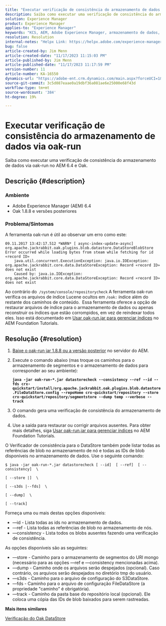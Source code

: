 ```yaml
---
title: "Executar verificação de consistência do armazenamento de dados via oak-run"
description: Saiba como executar uma verificação de consistência do armazenamento de dados via oak-run no AEM 6.4 e Oak.
solution: Experience Manager
product: Experience Manager
applies-to: "Experience Manager"
keywords: "KCS, AEM, Adobe Experience Manager, armazenamento de dados, oak-run, verificação de consistência do armazenamento de dados, Como fazer, 6.4"
resolution: Resolution
internal-notes: "Helpx Link: https://helpx.adobe.com/experience-manager/kb/How-to-run-a-datastore-consistency-check-via-oak-run-AEM.html"
bug: false
article-created-by: Jim Menn
article-created-date: "11/17/2023 11:15:03 PM"
article-published-by: Jim Menn
article-published-date: "11/17/2023 11:17:59 PM"
version-number: 11
article-number: KA-16550
dynamics-url: "https://adobe-ent.crm.dynamics.com/main.aspx?forceUCI=1&pagetype=entityrecord&etn=knowledgearticle&id=9bc39e22-9f85-ee11-8179-6045bd006268"
source-git-commit: 3c5d087eaae0a19dbf36a081ae6e25000e68f43d
workflow-type: tm+mt
source-wordcount: '384'
ht-degree: 19%

---
```


# Executar verificação de consistência do armazenamento de dados via oak-run


Saiba como executar uma verificação de consistência do armazenamento de dados via oak-run no AEM 6.4 e Oak.

## Descrição {#description}


### <b>Ambiente</b>

- Adobe Experience Manager (AEM) 6.4
- Oak 1.8.8 e versões posteriores




### <b>Problema/Sintomas</b>

A ferramenta oak-run é útil ao observar um erro como este:


```
09.11.2017 13:42:17.512 *WARN* [ async-index-update-async]  org.apache.jackrabbit.oak.plugins.blob.datastore.DataStoreBlobStore Error occurred while loading bytes from steam while fetching for id «record ID»
    java.util.concurrent.ExecutionException: java.io.IOException: org.apache.jackrabbit.core.data.DataStoreException: Record «record ID» does not exist
    Caused by: java.io.IOException: org.apache.jackrabbit.core.data.DataStoreException: Record «record ID» does not exist
```




Ao contrário do` /system/console/repositorycheck` A ferramenta oak-run verifica os arquivos de índice Lucene ocultos em `/oak:` índice além do restante dos caminhos de conteúdo.  Essa ferramenta oferece a opção de restaurar arquivos de índice para o armazenamento de dados ou apenas reconstruir os índices que estão corrompidos, em vez de reindexar todos eles. Isso está documentado em [Usar oak-run.jar para gerenciar índices](https://experienceleague.adobe.com/docs/experience-manager-learn/foundation/administration/use-oak-run-jar-to-manage-indexes.html?lang=en) no AEM Foundation Tutorials.


## Resolução {#resolution}


1. [Baixe o oak-run jar 1.8.8 ou a versão posterior](https://repo1.maven.org/maven2/org/apache/jackrabbit/oak-run/) no servidor do AEM.
2. Execute o comando abaixo (mas troque os caminhos para o armazenamento de segmentos e o armazenamento de dados para corresponder ao seu ambiente):

   <b>`java -jar oak-run-*.jar datastorecheck --consistency --ref --id --fds crx-quickstart/install/org.apache.jackrabbit.oak.plugins.blob.datastore.FileDataStore.config --repoHome crx-quickstart/repository --store crx-quickstart/repository/segmentstore --dump temp --verbose --track`</b>


3. O comando gera uma verificação de consistência do armazenamento de dados.
4. Use a saída para restaurar ou corrigir arquivos ausentes. Para obter mais detalhes, siga [Usar oak-run.jar para gerenciar índices](https://experienceleague.adobe.com/docs/experience-manager-learn/foundation/administration/use-oak-run-jar-to-manage-indexes.html?lang=en) no AEM Foundation Tutorials.


O Verificador de consistência para o DataStore também pode listar todas as referências de blob no armazenamento de nó e todas as IDs de blob disponíveis no armazenamento de dados. Use o seguinte comando:

`$ java -jar oak-run-*.jar datastorecheck [ --id]  [ --ref]  [ --consistency]  \`

`[ --store |]  \`

`[ --s3ds |--fds]  \`

`[ --dump]  \`

`[ --track]`

Forneça uma ou mais destas opções disponíveis:

- —id - Lista todas as ids no armazenamento de dados.
- —ref - Lista todas as referências de blob no armazenamento de nós.
- —consistency - Lista todos os blobs ausentes fazendo uma verificação de consistência.


As opções disponíveis são as seguintes:

- —store - Caminho para o armazenamento de segmentos do URI mongo (necessário para as opções —ref e —consistency mencionadas acima).
- —dump - Caminho onde os arquivos serão despejados (opcional). Caso contrário, os arquivos serão despejados no diretório tmp do usuário.
- —s3ds - Caminho para o arquivo de configuração do S3DataStore.
- —fds - Caminho para o arquivo de configuração FileDataStore (a propriedade &quot;caminho&quot; é obrigatória).
- —track - Caminho da pasta base do repositório local (opcional). Ele coloca uma cópia das IDs de blob baixados para serem rastreadas.


<b>Mais itens similares</b>

[Verificação do Oak DataStore](https://github.com/apache/jackrabbit-oak/tree/1.8/oak-run#oak-datastore-check)
